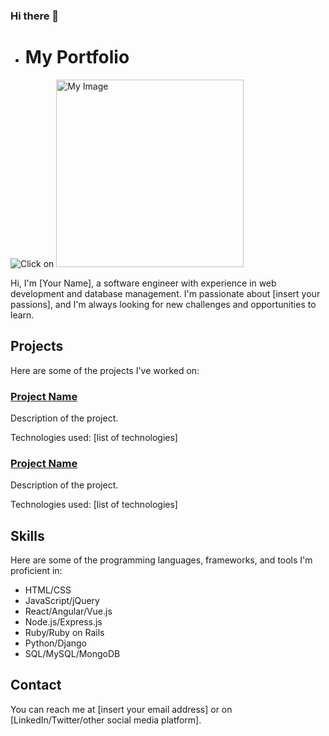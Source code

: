 ### Hi there 👋


<!--
**ocindykim/ocindykim** is a ✨ _special_ ✨ repository because its `README.md` (this file) appears on your GitHub profile.

Here are some ideas to get you started:

- 🔭 I’m currently working on ...
- 🌱 I’m currently learning ...
- 👯 I’m looking to collaborate on ...
- 🤔 I’m looking for help with ...
- 💬 Ask me about ...
- 📫 How to reach me: ...
- 😄 Pronouns: ...
- ⚡ Fun fact: ...
-->
- # My Portfolio


![Click on](https://thumbs.dreamstime.com/b/click-button-hand-pointer-clicking-here-web-isolated-website-finger-cursor-stock-vector-161010045.jpg)
<img src="https://www.example.com/images/my-image.jpg" alt="My Image" width="300">


Hi, I'm [Your Name], a software engineer with experience in web development and database management. I'm passionate about [insert your passions], and I'm always looking for new challenges and opportunities to learn.

## Projects

Here are some of the projects I've worked on:

### [Project Name](https://github.com/username/repo)

Description of the project.

Technologies used: [list of technologies]

### [Project Name](https://github.com/username/repo)

Description of the project.

Technologies used: [list of technologies]

## Skills

Here are some of the programming languages, frameworks, and tools I'm proficient in:

- HTML/CSS
- JavaScript/jQuery
- React/Angular/Vue.js
- Node.js/Express.js
- Ruby/Ruby on Rails
- Python/Django
- SQL/MySQL/MongoDB

## Contact

You can reach me at [insert your email address] or on [LinkedIn/Twitter/other social media platform].
